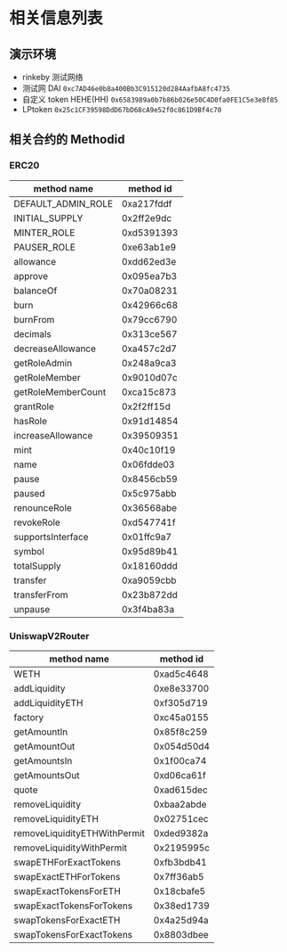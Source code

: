 # 相关信息列表

## 演示环境

- rinkeby 测试网络
- 测试网 DAI `0xc7AD46e0b8a400Bb3C915120d284AafbA8fc4735`
- 自定义 token HEHE(HH) `0x6583989a0b7b86b026e50C4D0fa0FE1C5e3e8f85`
- LPtoken `0x25c1CF39598DdD67bD68cA9e52f0c861D9Bf4c70`

## 相关合约的 Methodid

### ERC20

| method name        | method id  |
| ------------------ | ---------- |
| DEFAULT_ADMIN_ROLE | 0xa217fddf |
| INITIAL_SUPPLY     | 0x2ff2e9dc |
| MINTER_ROLE        | 0xd5391393 |
| PAUSER_ROLE        | 0xe63ab1e9 |
| allowance          | 0xdd62ed3e |
| approve            | 0x095ea7b3 |
| balanceOf          | 0x70a08231 |
| burn               | 0x42966c68 |
| burnFrom           | 0x79cc6790 |
| decimals           | 0x313ce567 |
| decreaseAllowance  | 0xa457c2d7 |
| getRoleAdmin       | 0x248a9ca3 |
| getRoleMember      | 0x9010d07c |
| getRoleMemberCount | 0xca15c873 |
| grantRole          | 0x2f2ff15d |
| hasRole            | 0x91d14854 |
| increaseAllowance  | 0x39509351 |
| mint               | 0x40c10f19 |
| name               | 0x06fdde03 |
| pause              | 0x8456cb59 |
| paused             | 0x5c975abb |
| renounceRole       | 0x36568abe |
| revokeRole         | 0xd547741f |
| supportsInterface  | 0x01ffc9a7 |
| symbol             | 0x95d89b41 |
| totalSupply        | 0x18160ddd |
| transfer           | 0xa9059cbb |
| transferFrom       | 0x23b872dd |
| unpause            | 0x3f4ba83a |

### UniswapV2Router

| method name                  | method id  |
| ---------------------------- | ---------- |
| WETH                         | 0xad5c4648 |
| addLiquidity                 | 0xe8e33700 |
| addLiquidityETH              | 0xf305d719 |
| factory                      | 0xc45a0155 |
| getAmountIn                  | 0x85f8c259 |
| getAmountOut                 | 0x054d50d4 |
| getAmountsIn                 | 0x1f00ca74 |
| getAmountsOut                | 0xd06ca61f |
| quote                        | 0xad615dec |
| removeLiquidity              | 0xbaa2abde |
| removeLiquidityETH           | 0x02751cec |
| removeLiquidityETHWithPermit | 0xded9382a |
| removeLiquidityWithPermit    | 0x2195995c |
| swapETHForExactTokens        | 0xfb3bdb41 |
| swapExactETHForTokens        | 0x7ff36ab5 |
| swapExactTokensForETH        | 0x18cbafe5 |
| swapExactTokensForTokens     | 0x38ed1739 |
| swapTokensForExactETH        | 0x4a25d94a |
| swapTokensForExactTokens     | 0x8803dbee |
